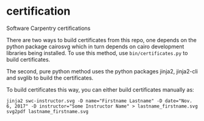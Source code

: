 # certification
Software Carpentry certifications

There are two ways to build certificates from this repo, one depends on the python package cairosvg which in turn depends on cairo development libraries being installed. To use this method, use `bin/certificates.py` to build certificates.

The second, pure python method uses the python packages jinja2, jinja2-cli and svglib to build the certificates.

To build certificates this way, you can either build certificates manually as:
```
jinja2 swc-instructor.svg -D name="Firstname Lastname" -D date="Nov. 6, 2017" -D instructor="Some Instructor Name" > lastname_firstname.svg
svg2pdf lastname_firstname.svg 
```

